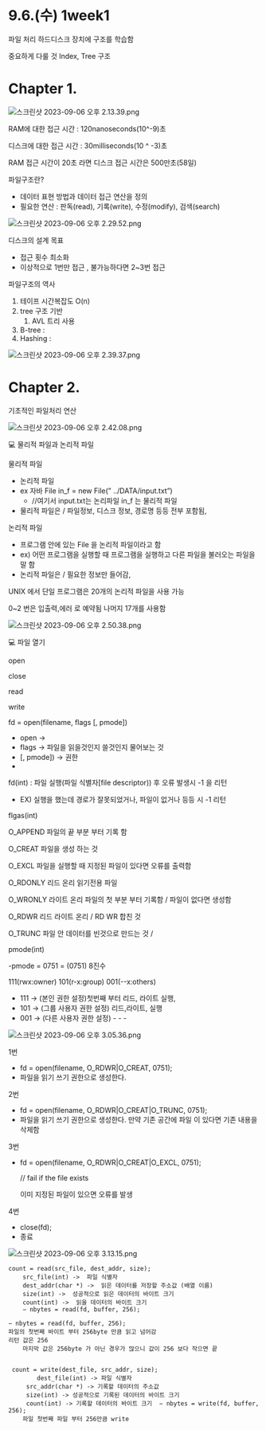 # 9.6.(수) 1week1

파일 처리
하드디스크 장치에 구조를 학습함

중요하게 다룰 것 Index, Tree 구조

# Chapter 1.

![스크린샷 2023-09-06 오후 2.13.39.png](9%206%20(%E1%84%89%E1%85%AE)%201week1%2065f46ce877f044c89ef521071760f672/%25E1%2584%2589%25E1%2585%25B3%25E1%2584%258F%25E1%2585%25B3%25E1%2584%2585%25E1%2585%25B5%25E1%2586%25AB%25E1%2584%2589%25E1%2585%25A3%25E1%2586%25BA_2023-09-06_%25E1%2584%258B%25E1%2585%25A9%25E1%2584%2592%25E1%2585%25AE_2.13.39.png)

RAM에 대한 접근 시간 : 120nanoseconds(10^-9)초 

디스크에 대한 접근 시간 : 30milliseconds(10 ^ -3)초

RAM 접근 시간이 20초 라면 디스크 접근 시간은 500만초(58일)

파일구조란?

- 데이터 표현 방법과 데이터 접근 연산을 정의
- 필요한 연산 : 판독(read), 기록(write), 수정(modify), 검색(search)

![스크린샷 2023-09-06 오후 2.29.52.png](9%206%20(%E1%84%89%E1%85%AE)%201week1%2065f46ce877f044c89ef521071760f672/%25E1%2584%2589%25E1%2585%25B3%25E1%2584%258F%25E1%2585%25B3%25E1%2584%2585%25E1%2585%25B5%25E1%2586%25AB%25E1%2584%2589%25E1%2585%25A3%25E1%2586%25BA_2023-09-06_%25E1%2584%258B%25E1%2585%25A9%25E1%2584%2592%25E1%2585%25AE_2.29.52.png)

디스크의 설계 목표

- 접근 횟수 최소화
- 이상적으로 1번만 접근 , 불가능하다면 2~3번 접근

파일구조의 역사

1. 테이프 시간복잡도 O(n)
2. tree 구조 기반
    1. AVL 트리 사용
3. B-tree : 
4. Hashing  :

![스크린샷 2023-09-06 오후 2.39.37.png](9%206%20(%E1%84%89%E1%85%AE)%201week1%2065f46ce877f044c89ef521071760f672/%25E1%2584%2589%25E1%2585%25B3%25E1%2584%258F%25E1%2585%25B3%25E1%2584%2585%25E1%2585%25B5%25E1%2586%25AB%25E1%2584%2589%25E1%2585%25A3%25E1%2586%25BA_2023-09-06_%25E1%2584%258B%25E1%2585%25A9%25E1%2584%2592%25E1%2585%25AE_2.39.37.png)

# Chapter 2.

기초적인 파일처리 연산

![스크린샷 2023-09-06 오후 2.42.08.png](9%206%20(%E1%84%89%E1%85%AE)%201week1%2065f46ce877f044c89ef521071760f672/%25E1%2584%2589%25E1%2585%25B3%25E1%2584%258F%25E1%2585%25B3%25E1%2584%2585%25E1%2585%25B5%25E1%2586%25AB%25E1%2584%2589%25E1%2585%25A3%25E1%2586%25BA_2023-09-06_%25E1%2584%258B%25E1%2585%25A9%25E1%2584%2592%25E1%2585%25AE_2.42.08.png)

<aside>
💻 물리적 파일과 논리적 파일

</aside>

물리적 파일

- 논리적 파일
- ex 자바     File in_f = new File(” ../DATA/input.txt”)
    - //여기서 input.txt는 논리파일      in_f 는 물리적 파일
- 물리적 파일은 / 파일정보, 디스크 정보, 경로명 등등 전부 포함됨,

논리적 파일

- 프로그램 안에 있는 File 을 논리적 파일이라고 함
- ex) 어떤 프로그램을 실행할 때 프로그램을 실행하고 다른 파일을 불러오는 파일을 말 함
- 논리적 파일은 / 필요한 정보만 들어감,

UNIX 에서 단일 프로그램은 20개의 논리적 파일을 사용 가능

0~2 번은 입출력,에러 로 예약됨     나머지 17개를 사용함

![스크린샷 2023-09-06 오후 2.50.38.png](9%206%20(%E1%84%89%E1%85%AE)%201week1%2065f46ce877f044c89ef521071760f672/%25E1%2584%2589%25E1%2585%25B3%25E1%2584%258F%25E1%2585%25B3%25E1%2584%2585%25E1%2585%25B5%25E1%2586%25AB%25E1%2584%2589%25E1%2585%25A3%25E1%2586%25BA_2023-09-06_%25E1%2584%258B%25E1%2585%25A9%25E1%2584%2592%25E1%2585%25AE_2.50.38.png)

<aside>
💻 파일 열기

</aside>

open

close

read

write

fd = open(filename, flags [, pmode])

- open →
- flags → 파일을 읽을것인지 쓸것인지 물어보는 것
- [, pmode]) → 권한
- 

fd(int) : 파일 실행(파일 식별자[file descriptor)) 후 오류 발생시 -1 을 리턴

- EX) 실행을 했는데 경로가 잘못되었거나, 파일이 없거나 등등 시 -1 리턴

flgas(int)

O_APPEND   파일의 끝 부분 부터 기록 함

O_CREAT  파일을 생성 하는 것

O_EXCL  파일을 실행할 때 지정된 파일이 있다면 오류를 출력함

O_RDONLY  리드 온리   읽기전용 파일

O_WRONLY  라이트 온리   파일의 첫 부분 부터 기록함 / 파일이 없다면 생성함

O_RDWR   리드 라이트 온리  / RD WR 합친 것 

O_TRUNC  파일 안 데이터를 빈것으로 만드는 것 / 

pmode(int)

-pmode = 0751 =               (0751) 8진수

111(rwx:owner) 101(r-x:group) 001(--x:others)

- 111 → (본인 권한 설정)첫번째 부터 리드, 라이트 실행,
- 101 → (그룹 사용자 권한 설정) 리드,라이트, 실행
- 001 → (다른 사용자 권한 설정) - - -

![스크린샷 2023-09-06 오후 3.05.36.png](9%206%20(%E1%84%89%E1%85%AE)%201week1%2065f46ce877f044c89ef521071760f672/%25E1%2584%2589%25E1%2585%25B3%25E1%2584%258F%25E1%2585%25B3%25E1%2584%2585%25E1%2585%25B5%25E1%2586%25AB%25E1%2584%2589%25E1%2585%25A3%25E1%2586%25BA_2023-09-06_%25E1%2584%258B%25E1%2585%25A9%25E1%2584%2592%25E1%2585%25AE_3.05.36.png)

1번

- fd = open(filename, O_RDWR|O_CREAT, 0751);
- 파일을 읽기 쓰기 권한으로 생성한다.

2번

- fd = open(filename, O_RDWR|O_CREAT|O_TRUNC, 0751);
- 파일을 읽기 쓰기 권한으로 생성한다. 만약 기존 공간에 파일 이 있다면 기존 내용을 삭제함

3번 

- fd = open(filename, O_RDWR|O_CREAT|O_EXCL, 0751);
    
    // fail if the file exists
    
    이미 지정된 파일이 있으면 오류를 발생
    

4번

- close(fd);
- 종료

![스크린샷 2023-09-06 오후 3.13.15.png](9%206%20(%E1%84%89%E1%85%AE)%201week1%2065f46ce877f044c89ef521071760f672/%25E1%2584%2589%25E1%2585%25B3%25E1%2584%258F%25E1%2585%25B3%25E1%2584%2585%25E1%2585%25B5%25E1%2586%25AB%25E1%2584%2589%25E1%2585%25A3%25E1%2586%25BA_2023-09-06_%25E1%2584%258B%25E1%2585%25A9%25E1%2584%2592%25E1%2585%25AE_3.13.15.png)

```
count = read(src_file, dest_addr, size);	 
	src_file(int) ->  파일 식별자
	dest_addr(char *) ->  읽은 데이터를 저장할 주소값 (배열 이름)
	size(int) ->  성공적으로 읽은 데이터의 바이트 크기
	count(int) ->  읽을 데이터의 바이트 크기
	− nbytes = read(fd, buffer, 256);

− nbytes = read(fd, buffer, 256);
파일의 첫번째 바이트 부터 256byte 만큼 읽고 넘어감
리턴 값은 256
	마지막 값은 256byte 가 아닌 경우가 많으니 값이 256 보다 작으면 끝
```

```
	
 count = write(dest_file, src_addr, size);
		dest_file(int) -> 파일 식별자
	 src_addr(char *) -> 기록할 데이터의 주소값
	 size(int) -> 성공적으로 기록된 데이터의 바이트 크기
	 count(int) -> 기록할 데이터의 바이트 크기	− nbytes = write(fd, buffer, 256);
	파일 첫번째 파일 부터 256만큼 write 
```